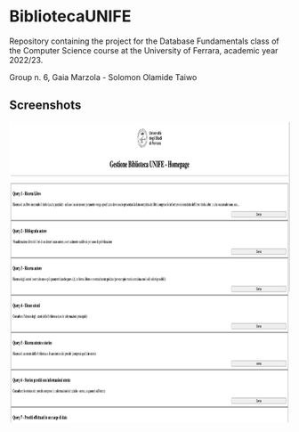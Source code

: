# BibliotecaUNIFE

Repository containing the project for the Database Fundamentals class of the Computer Science course at the University of Ferrara, academic year 2022/23.

Group n. 6, Gaia Marzola - Solomon Olamide Taiwo

## Screenshots

<img src="Pagine web/immagini/full-hd-BibliotecaUNIFE.png" width="960" height="540">